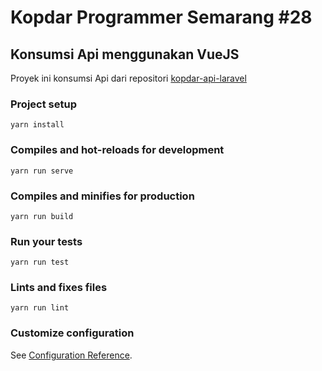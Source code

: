 # Kopdar Programmer Semarang #28
## Konsumsi Api menggunakan VueJS
Proyek ini konsumsi Api dari repositori [kopdar-api-laravel](https://github.com/Programmer-Semarang/kopdar-api-laravel)

### Project setup
```
yarn install
```

### Compiles and hot-reloads for development
```
yarn run serve
```

### Compiles and minifies for production
```
yarn run build
```

### Run your tests
```
yarn run test
```

### Lints and fixes files
```
yarn run lint
```

### Customize configuration
See [Configuration Reference](https://cli.vuejs.org/config/).
